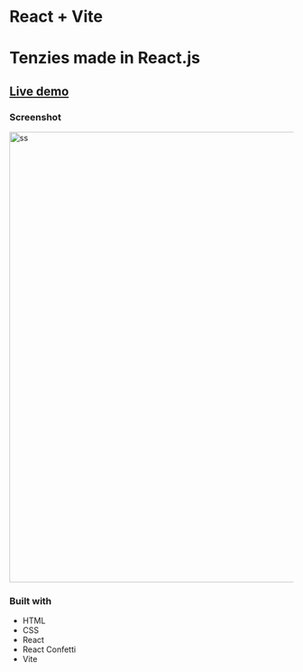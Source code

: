  # React + Vite

# Tenzies made in React.js 

## [Live demo](https://tenzies-react-project.netlify.app/)


### Screenshot

<img width="797" alt="ss" src="https://github.com/cybulskikacper/Tenzies/assets/121769239/994eaa1a-556a-4825-8011-249ff272ed7e">

### Built with 

- HTML
- CSS
- React
- React Confetti 
- Vite






